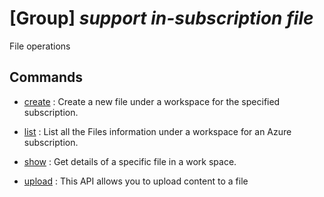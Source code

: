 # [Group] _support in-subscription file_

File operations

## Commands

- [create](/Commands/support/in-subscription/file/_create.md)
: Create a new file under a workspace for the specified subscription.

- [list](/Commands/support/in-subscription/file/_list.md)
: List all the Files information under a workspace for an Azure subscription.

- [show](/Commands/support/in-subscription/file/_show.md)
: Get details of a specific file in a work space.

- [upload](/Commands/support/in-subscription/file/_upload.md)
: This API allows you to upload content to a file
